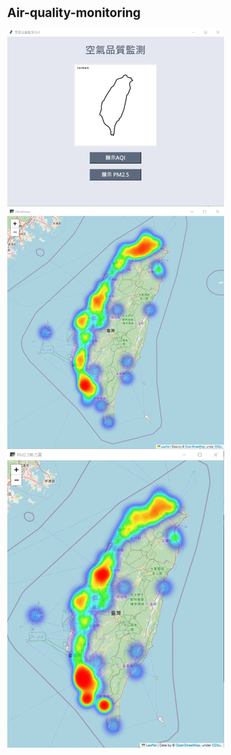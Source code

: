 # Air-quality-monitoring
<img src="https://github.com/JasmineLin1205/Air-quality-monitoring/blob/37f67184682f4e00e21538bbff4752d768c9e424/picture/%E4%BB%8B%E9%9D%A2.png" alt="page1" width="500"/>
<img src="https://github.com/JasmineLin1205/Air-quality-monitoring/blob/37f67184682f4e00e21538bbff4752d768c9e424/picture/AQI.png" alt="page2" width="500"/>
<img src="https://github.com/JasmineLin1205/Air-quality-monitoring/blob/37f67184682f4e00e21538bbff4752d768c9e424/picture/pm2.5.png" alt="page3" width="500"/>
